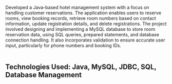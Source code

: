 Developed a Java-based hotel management system with a focus on handling customer reservations. The application enables users to reserve rooms, view booking records, retrieve room numbers based on contact information, update registration details, and delete registrations. The project involved designing and implementing a MySQL database to store room reservation data, using SQL queries, prepared statements, and database connection handling. It also incorporates validation to ensure accurate user input, particularly for phone numbers and booking IDs.
     <br>  
     <h2>Technologies Used: Java, MySQL, JDBC, SQL, Database Management</h2>
